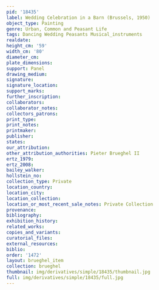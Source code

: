 ```yaml
---
pid: '18435'
label: Wedding Celebration in a Barn (Brussels, 1950)
object_type: Painting
genre: Urban, Common and Peasant Life
tags: Dancing Wedding Peasants Musical_instruments
realdate: 
height_cm: '59'
width_cm: '80'
diameter_cm: 
plate_dimensions: 
support: Panel
drawing_medium: 
signature: 
signature_location: 
support_marks: 
further_inscription: 
collaborators: 
collaborator_notes: 
collectors_patrons: 
print_type: 
print_notes: 
printmaker: 
publisher: 
states: 
our_attribution: 
other_attribution_authorities: Pieter Brueghel II
ertz_1979: 
ertz_2008: 
bailey_walker: 
hollstein_no: 
collection_type: Private
location_country: 
location_city: 
location_collection: 
location_or_most_recent_sale_notes: Private Collection
provenance: 
bibliography: 
exhibition_history: 
related_works: 
copies_and_variants: 
curatorial_files: 
external_resources: 
biblio: 
order: '1472'
layout: brueghel_item
collection: brueghel
thumbnail: img/derivatives/simple/18435/thumbnail.jpg
full: img/derivatives/simple/18435/full.jpg
---
```

